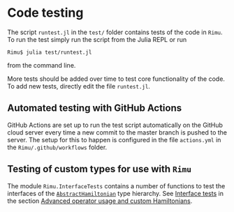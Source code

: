 # Code testing

The script `runtest.jl` in the `test/` folder contains tests of the code in `Rimu`. To run the test simply run the script from the Julia REPL or run
```
Rimu$ julia test/runtest.jl
```
from the command line.

More tests should be added over time to test core functionality of the code. To add new tests, directly edit the file `runtest.jl`.

## Automated testing with GitHub Actions

GitHub Actions are set up to run the test script automatically on the GitHub cloud server every time a new commit to the master branch is pushed to the server. The setup for this to happen is configured in the file
`actions.yml` in the `Rimu/.github/workflows` folder.

## Testing of custom types for use with `Rimu`

The module `Rimu.InterfaceTests` contains a number of functions to test the interfaces of the [`AbstractHamiltonian`](@ref) type hierarchy. See [Interface tests](@ref) in the section [Advanced operator usage and custom Hamiltonians](@ref).
